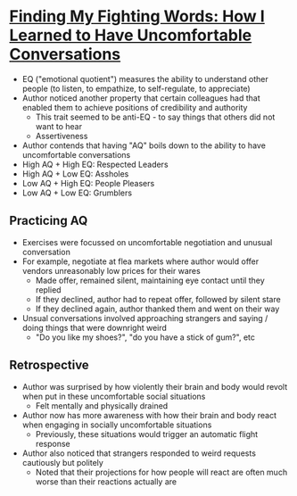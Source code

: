 # [Finding My Fighting Words: How I Learned to Have Uncomfortable Conversations](https://humanparts.medium.com/finding-my-fighting-words-how-i-learned-to-have-uncomfortable-conversations-9c0bb09c50c)

* EQ ("emotional quotient") measures the ability to understand other people (to listen, to empathize, to self-regulate, to appreciate)
* Author noticed another property that certain colleagues had that enabled them to achieve positions of credibility and authority
  * This trait seemed to be anti-EQ - to say things that others did not want to hear
  * Assertiveness
* Author contends that having "AQ" boils down to the ability to have uncomfortable conversations
* High AQ + High EQ: Respected Leaders
* High AQ + Low EQ: Assholes
* Low AQ + High EQ: People Pleasers
* Low AQ + Low EQ: Grumblers

## Practicing AQ

* Exercises were focussed on uncomfortable negotiation and unusual conversation
* For example, negotiate at flea markets where author would offer vendors unreasonably low prices for their wares
  * Made offer, remained silent, maintaining eye contact until they replied
  * If they declined, author had to repeat offer, followed by silent stare
  * If they declined again, author thanked them and went on their way
* Unsual conversations involved approaching strangers and saying / doing things that were downright weird
  * "Do you like my shoes?", "do you have a stick of gum?", etc

## Retrospective

* Author was surprised by how violently their brain and body would revolt when put in these uncomfortable social situations
  * Felt mentally and physically drained
* Author now has more awareness with how their brain and body react when engaging in socially uncomfortable situations
  * Previously, these situations would trigger an automatic flight response
* Author also noticed that strangers responded to weird requests cautiously but politely
  * Noted that their projections for how people will react are often much worse than their reactions actually are
